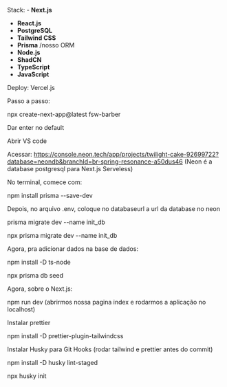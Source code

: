 Stack: - **Next.js**
- **React.js**
- **PostgreSQL**
- **Tailwind CSS**
- **Prisma** /nosso ORM 
- **Node.js**
- **ShadCN**
- **TypeScript**
- **JavaScript**

Deploy: Vercel.js

Passo a passo: 

npx create-next-app@latest fsw-barber 

Dar enter no default 

Abrir VS code 

Acessar: https://console.neon.tech/app/projects/twilight-cake-92699722?database=neondb&branchId=br-spring-resonance-a50dus46 (Neon é a database postgresql para Next.js Serveless)

No terminal, comece com:

npm install prisma --save-dev

Depois, no arquivo .env, coloque no databaseurl a url da database no neon

prisma migrate dev --name init_db

npx prisma migrate dev --name init_db

Agora, pra adicionar dados na base de dados: 

npm install -D ts-node

npx prisma db seed

Agora, sobre o Next.js:

npm run dev (abrirmos nossa pagina index e rodarmos a aplicação no localhost)

Instalar prettier 

npm install -D prettier-plugin-tailwindcss

Instalar Husky para Git Hooks (rodar tailwind e prettier antes do commit)

npm install -D husky lint-staged

npx husky init



